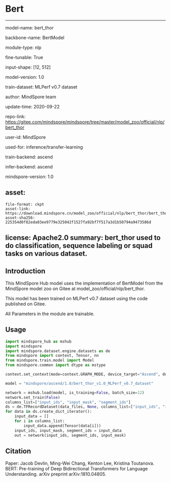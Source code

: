 # Bert

---

model-name: bert_thor

backbone-name: BertModel

module-type: nlp

fine-tunable: True

input-shape: [12, 512]

model-version: 1.0

train-dataset: MLPerf v0.7 dataset


author: MindSpore team

update-time: 2020-09-22

repo-link: https://gitee.com/mindspore/mindspore/tree/master/model_zoo/official/nlp/bert_thor

user-id: MindSpore

used-for: inference/transfer-learning

train-backend: ascend

infer-backend: ascend

mindspore-version: 1.0

asset:
  -
    file-format: ckpt
    asset-link: https://download.mindspore.cn/model_zoo/official/nlp/bert_thor/bert_thor_ascend_1.0_mlperf_v0.7_dataset_official_nlp_20200922/bert_thor.ckpt
    asset-sha256: 225354d0f82eda03ee9779e325042f1527fa92bf7f517a3d1b50794a9473586d

license: Apache2.0
summary: bert_thor used to do classification, sequence labeling or squad tasks on various dataset.
---

## Introduction

This MindSpore Hub model uses the implementation of BertModel from the MindSpore model zoo on Gitee at model_zoo/official/nlp/bert_thor.

This model has been trained on MLPerf v0.7 dataset using the code published on Gitee.

All Parameters in the module are trainable.

## Usage

```python
import mindspore_hub as mshub
import mindspore
import mindspore.dataset.engine.datasets as de
from mindspore import context, Tensor, nn
from mindspore.train.model import Model
from mindspore.common import dtype as mstype

context.set_context(mode=context.GRAPH_MODE, device_target="Ascend", device_id=0)

model = "mindspore/ascend/1.0/bert_thor_v1.0_MLPerf_v0.7_dataset"

network = mshub.load(model, is_training=False, batch_size=12)
network.set_train(False)
columns_list=["input_ids", "input_mask", "segment_ids"]
ds = de.TFRecordDataset(data_files, None, columns_list=["input_ids", "input_mask", "segment_ids"])
for data in ds.create_dict_iterator():
    input_data = []
    for i in columns_list:
        input_data.append(Tensor(data[i]))
    input_ids, input_mask, segment_ids = input_data
    out = network(input_ids, segment_ids, input_mask)
```
 
## Citation
Paper: Jacob Devlin, Ming-Wei Chang, Kenton Lee, Kristina Toutanova. BERT: Pre-training of Deep Bidirectional Transformers for Language Understanding. arXiv preprint arXiv:1810.04805. 
